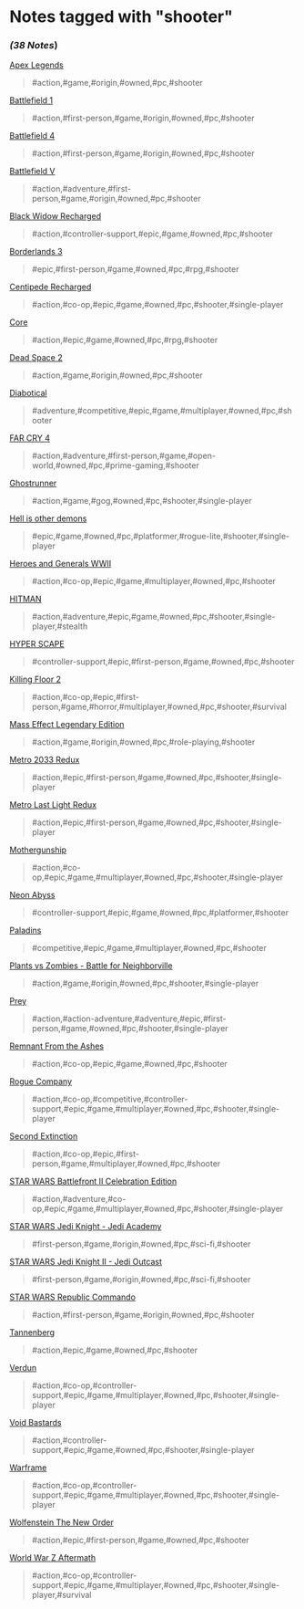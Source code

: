 # Notes tagged with "shooter"

### _(38 Notes_)

[Apex Legends](./../Apex%20Legends.html)
> #action,#game,#origin,#owned,#pc,#shooter

[Battlefield 1](./../Battlefield%201.html)
> #action,#first-person,#game,#origin,#owned,#pc,#shooter

[Battlefield 4](./../Battlefield%204.html)
> #action,#first-person,#game,#origin,#owned,#pc,#shooter

[Battlefield V](./../Battlefield%20V.html)
> #action,#adventure,#first-person,#game,#origin,#owned,#pc,#shooter

[Black Widow Recharged](./../Black%20Widow%20Recharged.html)
> #action,#controller-support,#epic,#game,#owned,#pc,#shooter

[Borderlands 3](./../Borderlands%203.html)
> #epic,#first-person,#game,#owned,#pc,#rpg,#shooter

[Centipede Recharged](./../Centipede%20Recharged.html)
> #action,#co-op,#epic,#game,#owned,#pc,#shooter,#single-player

[Core](./../Core.html)
> #action,#epic,#game,#owned,#pc,#rpg,#shooter

[Dead Space 2](./../Dead%20Space%202.html)
> #action,#game,#origin,#owned,#pc,#shooter

[Diabotical](./../Diabotical.html)
> #adventure,#competitive,#epic,#game,#multiplayer,#owned,#pc,#shooter

[FAR CRY 4](./../FAR%20CRY%204.html)
> #action,#adventure,#first-person,#game,#open-world,#owned,#pc,#prime-gaming,#shooter

[Ghostrunner](./../Ghostrunner.html)
> #action,#game,#gog,#owned,#pc,#shooter,#single-player

[Hell is other demons](./../Hell%20is%20other%20demons.html)
> #epic,#game,#owned,#pc,#platformer,#rogue-lite,#shooter,#single-player

[Heroes and Generals WWII](./../Heroes%20and%20Generals%20WWII.html)
> #action,#co-op,#epic,#game,#multiplayer,#owned,#pc,#shooter

[HITMAN](./../HITMAN.html)
> #action,#adventure,#epic,#game,#owned,#pc,#shooter,#single-player,#stealth

[HYPER SCAPE](./../HYPER%20SCAPE.html)
> #controller-support,#epic,#first-person,#game,#owned,#pc,#shooter

[Killing Floor 2](./../Killing%20Floor%202.html)
> #action,#co-op,#epic,#first-person,#game,#horror,#multiplayer,#owned,#pc,#shooter,#survival

[Mass Effect Legendary Edition](./../Mass%20Effect%20Legendary%20Edition.html)
> #action,#game,#origin,#owned,#pc,#role-playing,#shooter

[Metro 2033 Redux](./../Metro%202033%20Redux.html)
> #action,#epic,#first-person,#game,#owned,#pc,#shooter,#single-player

[Metro Last Light Redux](./../Metro%20Last%20Light%20Redux.html)
> #action,#epic,#first-person,#game,#owned,#pc,#shooter,#single-player

[Mothergunship](./../Mothergunship.html)
> #action,#co-op,#epic,#game,#multiplayer,#owned,#pc,#shooter,#single-player

[Neon Abyss](./../Neon%20Abyss.html)
> #controller-support,#epic,#game,#owned,#pc,#platformer,#shooter

[Paladins](./../Paladins.html)
> #competitive,#epic,#game,#multiplayer,#owned,#pc,#shooter

[Plants vs Zombies - Battle for Neighborville](./../Plants%20vs%20Zombies%20-%20Battle%20for%20Neighborville.html)
> #action,#game,#origin,#owned,#pc,#shooter,#single-player

[Prey](./../Prey.html)
> #action,#action-adventure,#adventure,#epic,#first-person,#game,#owned,#pc,#shooter,#single-player

[Remnant From the Ashes](./../Remnant%20From%20the%20Ashes.html)
> #action,#co-op,#epic,#game,#owned,#pc,#shooter

[Rogue Company](./../Rogue%20Company.html)
> #action,#co-op,#competitive,#controller-support,#epic,#game,#multiplayer,#owned,#pc,#shooter,#single-player

[Second Extinction](./../Second%20Extinction.html)
> #action,#co-op,#epic,#first-person,#game,#multiplayer,#owned,#pc,#shooter

[STAR WARS Battlefront II Celebration Edition](./../STAR%20WARS%20Battlefront%20II%20Celebration%20Edition.html)
> #action,#adventure,#co-op,#epic,#game,#multiplayer,#owned,#pc,#shooter,#single-player

[STAR WARS Jedi Knight - Jedi Academy](./../STAR%20WARS%20Jedi%20Knight%20-%20Jedi%20Academy.html)
> #first-person,#game,#origin,#owned,#pc,#sci-fi,#shooter

[STAR WARS Jedi Knight II - Jedi Outcast](./../STAR%20WARS%20Jedi%20Knight%20II%20-%20Jedi%20Outcast.html)
> #first-person,#game,#origin,#owned,#pc,#sci-fi,#shooter

[STAR WARS Republic Commando](./../STAR%20WARS%20Republic%20Commando.html)
> #action,#first-person,#game,#origin,#owned,#pc,#shooter

[Tannenberg](./../Tannenberg.html)
> #action,#epic,#game,#owned,#pc,#shooter

[Verdun](./../Verdun.html)
> #action,#co-op,#controller-support,#epic,#game,#multiplayer,#owned,#pc,#shooter,#single-player

[Void Bastards](./../Void%20Bastards.html)
> #action,#controller-support,#epic,#game,#owned,#pc,#shooter,#single-player

[Warframe](./../Warframe.html)
> #action,#co-op,#controller-support,#epic,#game,#multiplayer,#owned,#pc,#shooter,#single-player

[Wolfenstein The New Order](./../Wolfenstein%20The%20New%20Order.html)
> #action,#epic,#first-person,#game,#owned,#pc,#shooter

[World War Z Aftermath](./../World%20War%20Z%20Aftermath.html)
> #action,#co-op,#controller-support,#epic,#game,#multiplayer,#owned,#pc,#shooter,#single-player,#survival

